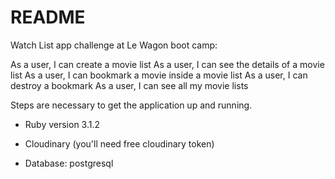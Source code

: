 # README

Watch List app challenge at Le Wagon boot camp:  

As a user, I can create a movie list
As a user, I can see the details of a movie list
As a user, I can bookmark a movie inside a movie list
As a user, I can destroy a bookmark
As a user, I can see all my movie lists

Steps are necessary to get the application up and running.

* Ruby version 3.1.2

* Cloudinary (you'll need free cloudinary token)

* Database: postgresql

